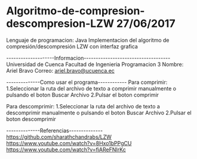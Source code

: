 # Algoritmo-de-compresion-descompresion-LZW 27/06/2017
Lenguaje de programacion: Java
Implementacion del algoritmo de compresión/descompresión LZW con interfaz grafica

--------------------Informacion------------------------------------
Universidad de Cuenca
Facultad de Ingenieria
Programacion 3
Nombre: Ariel Bravo
Correo: ariel.bravo@ucuenca.ec

--------------Como usar el programa------------
Para comprimir:
1.Seleccionar la ruta del archivo de texto a comprimir manualmente o pulsando el boton Buscar Archivo
2.Pulsar el boton comprimir

Para descomprimir:
1.Seleccionar la ruta del archivo de texto a descomprimir manualmente o pulsando el boton Buscar Archivo
2.Pulsar el boton descomprimir

--------------Referencias--------------
https://github.com/sharathchandrabs/LZW
https://www.youtube.com/watch?v=8Hxo1bPPgCU
https://www.youtube.com/watch?v=fiAReFNIrKc


